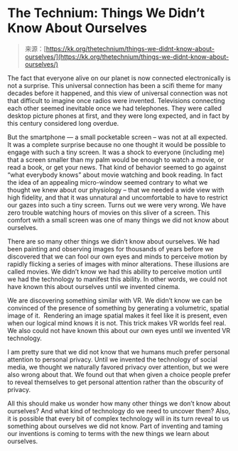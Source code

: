 <!--yml
category: 未分类
date: 2024-05-27 14:50:56
-->

# The Technium: Things We Didn’t Know About Ourselves

> 来源：[https://kk.org/thetechnium/things-we-didnt-know-about-ourselves/](https://kk.org/thetechnium/things-we-didnt-know-about-ourselves/)

The fact that everyone alive on our planet is now connected electronically is not a surprise. This universal connection has been a scifi theme for many decades before it happened, and this view of universal connection was not that difficult to imagine once radios were invented. Televisions connecting each other seemed inevitable once we had telephones. They were called desktop picture phones at first, and they were long expected, and in fact by this century considered long overdue. 

But the smartphone — a small pocketable screen – was not at all expected. It was a complete surprise because no one thought it would be possible to engage with such a tiny screen. It was a shock to everyone (including me)  that a screen smaller than my palm would be enough to watch a movie, or read a book, or get your news. That kind of behavior seemed to go against “what everybody knows” about movie watching and book reading. In fact the idea of an appealing micro-window seemed contrary to what we thought we knew about our physiology – that we needed a wide view with high fidelity, and that it was unnatural and uncomfortable to have to restrict our gazes into such a tiny screen. Turns out we were very wrong. We have zero trouble watching hours of movies on this sliver of a screen. This comfort with a small screen was one of many things we did not know about ourselves.

There are so many other things we didn’t know about ourselves. We had been painting and observing images for thousands of years before we discovered that we can fool our own eyes and minds to perceive motion by rapidly flicking a series of images with minor alterations. These illusions are called movies. We didn’t know we had this ability to perceive motion until we had the technology to manifest this ability. In other words, we could not have known this about ourselves until we invented cinema.

We are discovering something similar with VR. We didn’t know we can be convinced of the presence of something by generating a volumetric, spatial image of it.  Rendering an image spatial makes it feel like it is present, even when our logical mind knows it is not. This trick makes VR worlds feel real. We also could not have known this about our own eyes until we invented VR technology.

I am pretty sure that we did not know that we humans much prefer personal attention to personal privacy. Until we invented the technology of social media, we thought we naturally favored privacy over attention, but we were also wrong about that. We found out that when given a choice people prefer to reveal themselves to get personal attention rather than the obscurity of privacy.

All this should make us wonder how many other things we don’t know about ourselves? And what kind of technology do we need to uncover them? Also, it is possible that every bit of complex technology will in its turn reveal to us something about ourselves we did not know. Part of inventing and taming our inventions is coming to terms with the new things we learn about ourselves.